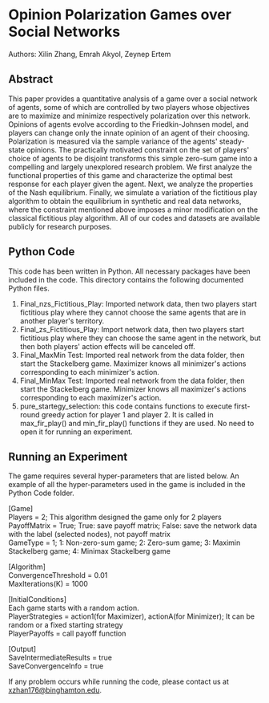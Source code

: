 
# Opinion Polarization Games over Social Networks
Authors: Xilin Zhang, Emrah Akyol, Zeynep Ertem
## Abstract 
This paper provides a quantitative analysis of a game over a social network of agents, some of which are controlled by two players whose objectives are to maximize and minimize respectively polarization over this network. Opinions of agents evolve according to the Friedkin-Johnsen model, and players can change only the innate opinion of an agent of their choosing. Polarization is measured via the sample variance of the agents' steady-state opinions. The practically motivated constraint on the set of players' choice of agents to be disjoint transforms this simple zero-sum game into a compelling and largely unexplored research problem. We first analyze the functional properties of this game and characterize the optimal best response for each player given the agent. Next, we analyze the properties of the Nash equilibrium. Finally, we simulate a variation of the fictitious play algorithm to obtain the equilibrium in synthetic and real data networks, where the constraint mentioned above imposes a minor modification on the classical fictitious play algorithm. All of our codes and datasets are available publicly for research purposes. 


## Python Code
This code has been written in Python. All necessary packages have been included in the code. This directory contains the following documented Python files. 

1. Final_nzs_Fictitious_Play: Imported network data, then two players start fictitious play where they cannot choose the same agents that are in another player's territory.
2. Final_zs_Fictitious_Play: Import network data, then two players start fictitious play where they can choose the same agent in the network, but then both players' action effects will be canceled off.
4. Final_MaxMin Test: Imported real network from the data folder, then start the Stackelberg game. Maximizer knows all minimizer's actions corresponding to each minimizer's action.  
5. Final_MinMax Test: Imported real network from the data folder, then start the Stackelberg game. Minimizer knows all maximizer's actions corresponding to each maximizer's action.
6. pure_startegy_selection: this code contains functions to execute first-round greedy action for player 1 and player 2. It is called in max_fir_play() and min_fir_play() functions if they are used. No need to open it for running an experiment.

## Running an Experiment 
The game requires several hyper-parameters that are listed below. An example of all the hyper-parameters used in the game is included in the Python Code folder.

[Game] <br>
Players = 2; This algorithm designed the game only for 2 players <br>
PayoffMatrix = True; True: save payoff matrix; False: save the network data with the label (selected nodes), not payoff matrix <br>
GameType = 1; 1: Non-zero-sum game; 2: Zero-sum game; 3: Maximin Stackelberg game; 4: Minimax Stackelberg game<br>

[Algorithm] <br>
ConvergenceThreshold = 0.01 <br>
MaxIterations(K) = 1000 <br>

[InitialConditions] <br>
Each game starts with a random action.<br>
PlayerStrategies = action1(for Maximizer), actionA(for Minimizer); It can be random or a fixed starting strategy <br>
PlayerPayoffs = call payoff function <br>

[Output] <br>
SaveIntermediateResults = true <br>
SaveConvergenceInfo = true <br>

If any problem occurs while running the code, please contact us at xzhan176@binghamton.edu.


